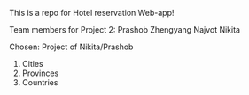 This is a repo for Hotel reservation Web-app!

Team members for Project 2:
Prashob
Zhengyang
Najvot
Nikita

Chosen: Project of Nikita/Prashob
1. Cities
2. Provinces
3. Countries
